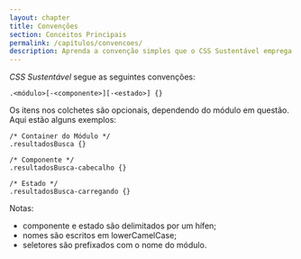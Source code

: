 ```yaml
---
layout: chapter
title: Convenções
section: Conceitos Principais
permalink: /capitulos/convencoes/
description: Aprenda a convenção simples que o CSS Sustentável emprega para escrever módulos, componentes e estados.
---
```


*CSS Sustentável* segue as seguintes convenções:

	.<módulo>[-<componente>][-<estado>] {}

Os itens nos colchetes são opcionais, dependendo do módulo em questão. Aqui estão alguns exemplos:

	/* Container do Módulo */
	.resultadosBusca {}

	/* Componente */
	.resultadosBusca-cabecalho {}

	/* Estado */
	.resultadosBusca-carregando {}

Notas:

- componente e estado são delimitados por um hífen;
- nomes são escritos em lowerCamelCase;
- seletores são prefixados com o nome do módulo.
